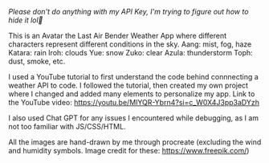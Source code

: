 *Please don't do anything with my API Key, I'm trying to figure out how to hide it lol🙏*

This is an Avatar the Last Air Bender Weather App where different characters represent different conditions in the sky. 
Aang: mist, fog, haze
Katara: rain
Iroh: clouds
Yue: snow
Zuko: clear
Azula: thunderstorm 
Toph: dust, smoke, etc. 

I used a YouTube tutorial to first understand the code behind connnecting a weather API to code. I followed the tutorial, then created my own project
where I changed and added many elements to personalize my app. 
Link to the YouTube video: https://youtu.be/MIYQR-Ybrn4?si=c_W0X4J3pp3aDYzh

I also used Chat GPT for any issues I encountered while debugging, as I am not too familiar with JS/CSS/HTML. 

All the images are hand-drawn by me through procreate (excluding the wind and humidity symbols. Image credit for these: https://www.freepik.com/)

